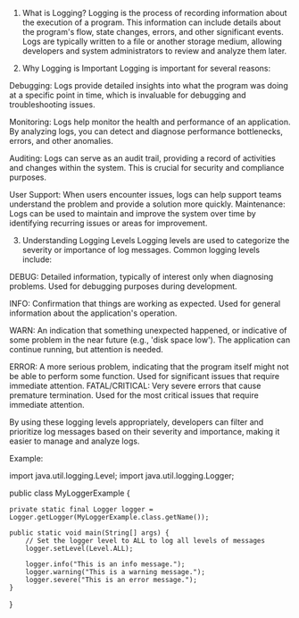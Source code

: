1. What is Logging?
Logging is the process of recording information about the execution of a program. 
This information can include details about the program's flow, state changes, errors,
and other significant events. Logs are typically written to a file or another storage medium,
allowing developers and system administrators to review and analyze them later.

2. Why Logging is Important
Logging is important for several reasons:

Debugging: Logs provide detailed insights into what the program was doing at a specific point in time,
which is invaluable for debugging and troubleshooting issues.

Monitoring: Logs help monitor the health and performance of an application. 
By analyzing logs, you can detect and diagnose performance bottlenecks, errors, and other anomalies.

Auditing: Logs can serve as an audit trail, providing a record of activities and changes within the system.
This is crucial for security and compliance purposes.

User Support: When users encounter issues, logs can help support teams understand the problem and provide a solution more quickly.
Maintenance: Logs can be used to maintain and improve the system over time by identifying recurring issues or areas for improvement.

3. Understanding Logging Levels
Logging levels are used to categorize the severity or importance of log messages. Common logging levels include:

DEBUG: Detailed information, typically of interest only when diagnosing problems. Used for debugging purposes during development.

INFO: Confirmation that things are working as expected. Used for general information about the application's operation.

WARN: An indication that something unexpected happened, or indicative of some problem in the near future (e.g., 'disk space low'). 
The application can continue running, but attention is needed.

ERROR: A more serious problem, indicating that the program itself might not be able to perform some function. Used for significant issues that require immediate attention.
FATAL/CRITICAL: Very severe errors that cause premature termination. Used for the most critical issues that require immediate attention.

By using these logging levels appropriately, developers can filter and prioritize log messages based on 
their severity and importance, making it easier to manage and analyze logs.

Example:

import java.util.logging.Level;
import java.util.logging.Logger;

public class MyLoggerExample {

    private static final Logger logger = Logger.getLogger(MyLoggerExample.class.getName());

    public static void main(String[] args) {
        // Set the logger level to ALL to log all levels of messages
        logger.setLevel(Level.ALL);

        logger.info("This is an info message.");
        logger.warning("This is a warning message.");
        logger.severe("This is an error message.");
    }
}


